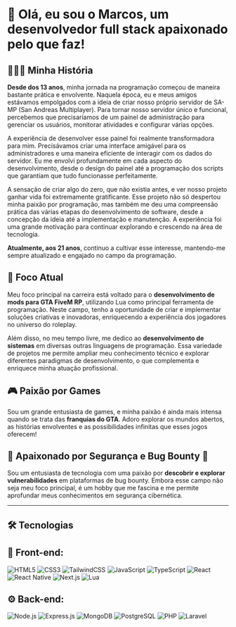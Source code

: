 # 👋 Olá, eu sou o Marcos, um desenvolvedor full stack apaixonado pelo que faz!

## 👨🏻‍💻 Minha História
**Desde dos 13 anos**,  minha jornada na programação começou de maneira bastante prática e envolvente. Naquela época, eu e meus amigos estávamos empolgados com a ideia de criar nosso próprio servidor de SA-MP (San Andreas Multiplayer). Para tornar nosso servidor único e funcional, percebemos que precisaríamos de um painel de administração para gerenciar os usuários, monitorar atividades e configurar várias opções.

A experiência de desenvolver esse painel foi realmente transformadora para mim. Precisávamos criar uma interface amigável para os administradores e uma maneira eficiente de interagir com os dados do servidor. Eu me envolvi profundamente em cada aspecto do desenvolvimento, desde o design do painel até a programação dos scripts que garantiam que tudo funcionasse perfeitamente.

A sensação de criar algo do zero, que não existia antes, e ver nosso projeto ganhar vida foi extremamente gratificante. Esse projeto não só despertou minha paixão por programação, mas também me deu uma compreensão prática das várias etapas do desenvolvimento de software, desde a concepção da ideia até a implementação e manutenção. A experiência foi uma grande motivação para continuar explorando e crescendo na área de tecnologia.

**Atualmente, aos 21 anos**, continuo a cultivar esse interesse, mantendo-me sempre atualizado e engajado no campo da programação.

## 🚀 Foco Atual
Meu foco principal na carreira está voltado para o **desenvolvimento de mods para GTA FiveM RP**, utilizando Lua como principal ferramenta de programação. Neste campo, tenho a oportunidade de criar e implementar soluções criativas e inovadoras, enriquecendo a experiência dos jogadores no universo do roleplay.

Além disso, no meu tempo livre, me dedico ao **desenvolvimento de sistemas** em diversas outras linguagens de programação. Essa variedade de projetos me permite ampliar meu conhecimento técnico e explorar diferentes paradigmas de desenvolvimento, o que complementa e enriquece minha atuação profissional.

## 🎮 Paixão por Games
Sou um grande entusiasta de games, e minha paixão é ainda mais intensa quando se trata das **franquias do GTA**. Adoro explorar os mundos abertos, as histórias envolventes e as possibilidades infinitas que esses jogos oferecem!

## 🎯 Apaixonado por Segurança e Bug Bounty 🚀
Sou um entusiasta de tecnologia com uma paixão por **descobrir e explorar vulnerabilidades** em plataformas de bug bounty. Embora esse campo não seja meu foco principal, é um hobby que me fascina e me permite aprofundar meus conhecimentos em segurança cibernética.

---

## 🛠 Tecnologias


## 🚀 Front-end:
![HTML5](https://img.shields.io/badge/-HTML5-E34F26?style=flat-square&logo=html5&logoColor=white)
![CSS3](https://img.shields.io/badge/-CSS3-1572B6?style=flat-square&logo=css3&logoColor=white)
![TailwindCSS](https://img.shields.io/badge/-TailwindCSS-38B2AC?style=flat-square&logo=tailwind-css&logoColor=white)
![JavaScript](https://img.shields.io/badge/-JavaScript-F7DF1E?style=flat-square&logo=javascript&logoColor=black)
![TypeScript](https://img.shields.io/badge/-TypeScript-007ACC?style=flat-square&logo=typescript&logoColor=white)
![React](https://img.shields.io/badge/-React-61DAFB?style=flat-square&logo=react&logoColor=black)
![React Native](https://img.shields.io/badge/-React%20Native-61DAFB?style=flat-square&logo=react&logoColor=black)
![Next.js](https://img.shields.io/badge/-Next.js-000000?style=flat-square&logo=nextdotjs&logoColor=white)
![Lua](https://img.shields.io/badge/-Lua-2C2D72?style=flat-square&logo=lua&logoColor=white)

## ⚙️ Back-end:
![Node.js](https://img.shields.io/badge/-Node.js-339933?style=flat-square&logo=node.js&logoColor=white)
![Express.js](https://img.shields.io/badge/-Express.js-000000?style=flat-square&logo=express&logoColor=white)
![MongoDB](https://img.shields.io/badge/-MongoDB-47A248?style=flat-square&logo=mongodb&logoColor=white)
![PostgreSQL](https://img.shields.io/badge/-PostgreSQL-336791?style=flat-square&logo=postgresql&logoColor=white)
![PHP](https://img.shields.io/badge/-PHP-777BB4?style=flat-square&logo=php&logoColor=white)
![Laravel](https://img.shields.io/badge/-Laravel-FF2D20?style=flat-square&logo=laravel&logoColor=white)
